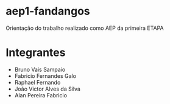 # aep1-fandangos
Orientação do trabalho realizado como AEP da primeira ETAPA

# Integrantes 
- Bruno Vais Sampaio
- Fabricio Fernandes Galo
- Raphael Fernando
- João Victor Alves da Silva
- Alan Pereira Fabricio
